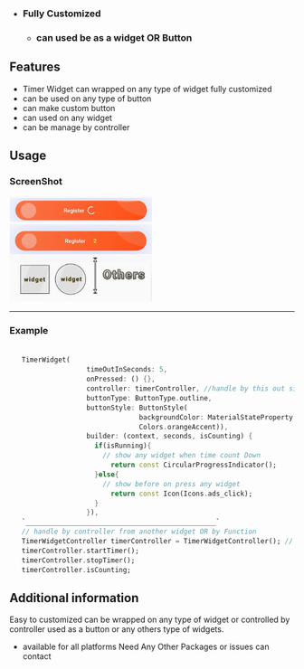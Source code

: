 


  - ### Fully Customized
    - ### can used be as a widget OR Button


## Features
 - Timer Widget can wrapped on any type of widget fully customized
  - can be used on any type of button
  - can make custom button
  - can used on any widget
  - can be manage by controller
  
## Usage
   ### ScreenShot
   <img src="screenshots/timer_widget.png" style="width:50%">
   <hr>

   ### Example
```dart
   
   TimerWidget(
                   timeOutInSeconds: 5,
                   onPressed: () {},
                   controller: timerController, //handle by this out side of the widget
                   buttonType: ButtonType.outline,
                   buttonStyle: ButtonStyle(
                                backgroundColor: MaterialStateProperty.all(
                                Colors.orangeAccent)),
                   builder: (context, seconds, isCounting) {
                     if(isRunning){
                       // show any widget when time count Down
                         return const CircularProgressIndicator();
                     }else{
                       // show before on press any widget
                         return const Icon(Icons.ads_click);
                     }
                   }),
   `_______________________________________________`
   // handle by controller from another widget OR by Function
   TimerWidgetController timerController = TimerWidgetController(); // Make Controlleer before widget building
   timerController.startTimer();
   timerController.stopTimer();
   timerController.isCounting;

```
## Additional information

Easy to customized can be wrapped on any type of widget or controlled by controller used as a button or any others type of widgets. 
  - available for all platforms
Need Any Other Packages or issues can contact
